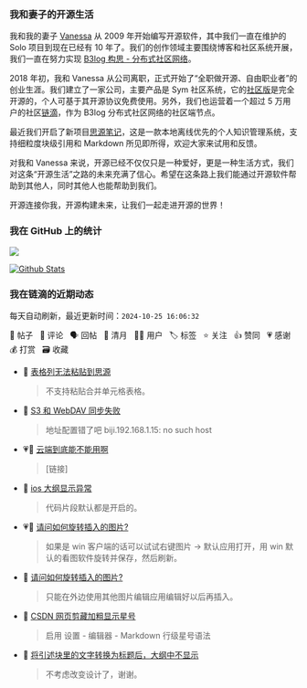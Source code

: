 ### 我和妻子的开源生活

我和我的妻子 [Vanessa](https://github.com/Vanessa219) 从 2009 年开始编写开源软件，其中我们一直在维护的 Solo 项目到现在已经有 10 年了。我们的创作领域主要围绕博客和社区系统开展，我们一直在努力实现 [B3log 构思 - 分布式社区网络](https://ld246.com/article/1546941897596)。

2018 年初，我和 Vanessa 从公司离职，正式开始了“全职做开源、自由职业者”的创业生涯。我们建立了一家公司，主要产品是 Sym 社区系统，它的[社区版](https://github.com/88250/symphony)是完全开源的，个人可基于其开源协议免费使用。另外，我们也运营着一个超过 5 万用户的社区[链滴](https://ld246.com)，作为 B3log 分布式社区网络的社区端节点。

最近我们开启了新项目[思源笔记](https://github.com/siyuan-note/siyuan)，这是一款本地离线优先的个人知识管理系统，支持细粒度块级引用和 Markdown 所见即所得，欢迎大家来试用和反馈。

对我和 Vanessa 来说，开源已经不仅仅只是一种爱好，更是一种生活方式，我们对这条“开源生活”之路的未来充满了信心。希望在这条路上我们能通过开源软件帮助到其他人，同时其他人也能帮助到我们。

开源连接你我，开源构建未来，让我们一起走进开源的世界！

### 我在 GitHub 上的统计

<a title="Hits" target="_blank" href="https://github.com/88250/88250"><img src="https://hits.b3log.org/88250/88250.svg"></a>

[![Github Stats](https://github-readme-stats.vercel.app/api?username=88250&theme=tokyonight&show_icons=true)](https://github.com/88250)

<!--events start -->

### 我在链滴的近期动态

每天自动刷新，最近更新时间：`2024-10-25 16:06:32`

📝 帖子 &nbsp; 💬 评论 &nbsp; 🗣 回帖 &nbsp; 🌙 清月 &nbsp; 👨‍💻 用户 &nbsp; 🏷️ 标签 &nbsp; ⭐️ 关注 &nbsp; 👍 赞同 &nbsp; 💗 感谢 &nbsp; 💰 打赏 &nbsp; 🗃 收藏

* 💬 [表格列无法粘贴到思源](https://ld246.com/article/1729816149556/comment/1729827697087#comments)

  > 不支持粘贴合并单元格表格。
* 💬 [S3 和 WebDAV 同步失败](https://ld246.com/article/1729822953078/comment/1729827603301#comments)

  > 地址配置错了吧 biji.192.168.1.15: no such host
* 💗💬 [云端到底能不能用啊](https://ld246.com/article/1729766871518/comment/1729769742497#comments)

  > [链接]
* 💬 [ios 大纲显示异常](https://ld246.com/article/1729762491420/comment/1729762995019#comments)

  > 代码片段默认都是开启的。
* 💗💬 [请问如何旋转插入的图片?](https://ld246.com/article/1729747297082/comment/1729759372672#comments)

  > 如果是 win 客户端的话可以试试右键图片 → 默认应用打开，用 win 默认的看图软件旋转并保存，然后刷新。
* 💬 [请问如何旋转插入的图片?](https://ld246.com/article/1729747297082/comment/1729757957731#comments)

  > 只能在外边使用其他图片编辑应用编辑好以后再插入。
* 💬 [CSDN 网页剪藏加粗显示星号](https://ld246.com/article/1729757656573/comment/1729757865929#comments)

  > 启用 设置 - 编辑器 - Markdown 行级星号语法
* 💬 [将引述块里的文字转换为标题后，大纲中不显示](https://ld246.com/article/1729754955270/comment/1729757614004#comments)

  > 不考虑改变设计了，谢谢。


<!--events end -->
